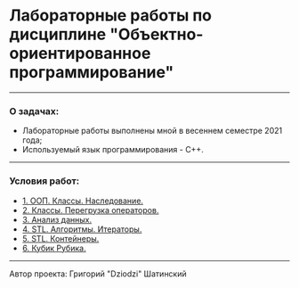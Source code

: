 # Лабораторные работы по дисциплине "Объектно-ориентированное программирование"

---

### О задачах:

- Лабораторные работы выполнены мной в весеннем семестре 2021 года;
- Используемый язык программирования - C++.

---
### Условия работ:
- [1. ООП. Классы. Наследование.](https://github.com/Dziodzi)
- [2. Классы. Перегрузка операторов.](https://github.com/Dziodzi)
- [3. Анализ данных.](https://github.com/Dziodzi)
- [4. STL. Алгоритмы. Итераторы.](https://github.com/Dziodzi)
- [5. STL. Контейнеры.](https://github.com/Dziodzi)
- [6. Кубик Рубика.](https://github.com/Dziodzi)
---

Автор проекта: Григорий "Dziodzi" Шатинский
